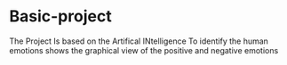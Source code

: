 # Basic-project
The Project Is based on the Artifical INtelligence To identify the human emotions shows the graphical view of the positive and negative emotions
